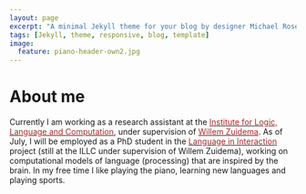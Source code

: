 ```yaml
---
layout: page
excerpt: "A minimal Jekyll theme for your blog by designer Michael Rose."
tags: [Jekyll, theme, responsive, blog, template]
image:
  feature: piano-header-own2.jpg
---
```


# About me

Currently I am working as a research assistant at the <a href="http://illc.uva.nl" target="_blank"><font color="brown">Institute for Logic, Language and Computation</font></a>, under supervision of <a href="http://wzuidema.humanities.uva.nl/" target="_blank"><font color="brown">Willem Zuidema</font></a>. As of July, I will be employed as a PhD student in the <a href="https://www.languageininteraction.nl/" target="_blank"><font color="brown">Language in Interaction</font></a> project (still at the ILLC under supervision of Willem Zuidema), working on computational models of language (processing) that are inspired by the brain. In my free time I like playing the piano, learning new languages and playing sports.

